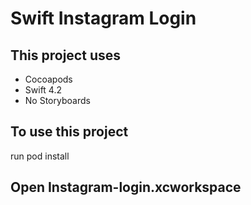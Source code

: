 # Swift Instagram Login

## This project uses

- Cocoapods
- Swift 4.2
- No Storyboards

## To use this project

run pod install 

## Open Instagram-login.xcworkspace

